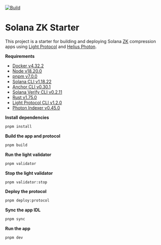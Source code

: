 [![Build](https://github.com/pindaroso/solana-zk-starter/actions/workflows/build.yaml/badge.svg)](https://github.com/pindaroso/solana-zk-starter/actions/workflows/build.yaml)

# Solana ZK Starter 

This project is a starter for building and deploying Solana [ZK](https://www.zkcompression.com/) compression apps using [Light Protocol](https://github.com/Lightprotocol/light-protocol) and [Helius Photon](https://github.com/helius-labs/photon).

**Requirements**

- [Docker v4.32.2](https://docs.docker.com/engine/install/)
- [Node v18.20.0](https://github.com/nvm-sh/nvm)
- [pnpm v7.0.0](https://pnpm.io/installation)
- [Solana CLI v1.18.22](https://docs.solanalabs.com/cli/install)
- [Anchor CLI v0.30.1](https://github.com/project-serum/anchor/releases/tag/v0.30.1)
- [Solana Verify CLI v0.2.11](https://github.com/Ellipsis-Labs/solana-verifiable-build)
- [Rust v1.75.0](https://www.rust-lang.org/tools/install)
- [Light Protocol CLI v1.2.0](https://github.com/Lightprotocol/light-protocol/tree/main/cli#readme)
- [Photon Indexer v0.45.0](https://github.com/helius-labs/photon)

**Install dependencies**

```bash
pnpm install
```

**Build the app and protocol**

```bash
pnpm build
```

**Run the light validator**

```bash
pnpm validator
```

**Stop the light validator**

```bash
pnpm validator:stop
```

**Deploy the protocol**

```bash
pnpm deploy:protocol
```

**Sync the app IDL**

```bash
pnpm sync
```

**Run the app**

```bash
pnpm dev
```
